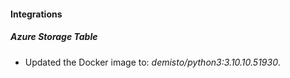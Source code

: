 #### Integrations
##### Azure Storage Table
- Updated the Docker image to: *demisto/python3:3.10.10.51930*.
